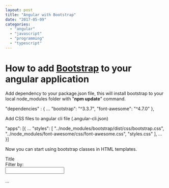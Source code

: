 ```yaml
---
layout: post
title: "Angular with Bootstrap"
date: "2017-05-09"
categories: 
  - "angular"
  - "javascript"
  - "programming"
  - "typescript"
---
```


# How to add [Bootstrap](http://getbootstrap.com/) to your angular application

Add dependency to your package.json file, this will install bootstrap to your local node\_modules folder with "**npm update**" command.

"dependencies" : {
...
    "bootstrap": "^3.3.7",
    "font-awesome": "^4.7.0"
}, 

Add CSS files to angular cli file (.angular-cli.json)

"apps": \[{
...
      "styles": \[
        "../node\_modules/bootstrap/dist/css/bootstrap.css",
        "../node\_modules/font-awesome/css/font-awesome.css",
        "styles.css"
      \],
...
}\]

Now you can start using bootstrap classes in HTML templates.

<div class='panel panel-primary'>
  <div class='panel-heading'>
    Title
  </div>
  <div class='panel-body'>
    <div class='row'>
       <div class='col-md-2'>Filter by:</div>
       <div class='col-md-4'>
         <input type='text'/>
       </div>
    </div>

...
